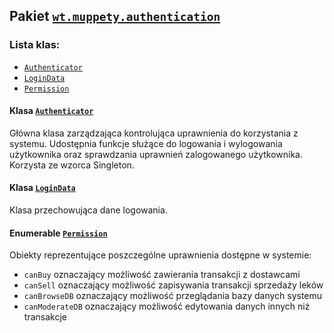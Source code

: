 ## Pakiet [`wt.muppety.authentication`](../../src/main/java/wt/muppety/authentication)

### Lista klas:

* [`Authenticator`](../../src/main/java/wt/muppety/authentication/Authenticator.java)
* [`LoginData`](../../src/main/java/wt/muppety/authentication/LoginData.java)
* [`Permission`](../../src/main/java/wt/muppety/authentication/LoginData.java)

#### Klasa [`Authenticator`](../../src/main/java/wt/muppety/authentication/Authenticator.java)

Główna klasa zarządzająca kontrolująca uprawnienia do korzystania z systemu. Udostępnia funkcje służące do logowania 
i wylogowania użytkownika oraz sprawdzania uprawnień zalogowanego użytkownika. Korzysta ze wzorca Singleton.

#### Klasa [`LoginData`](../../src/main/java/wt/muppety/authentication/LoginData.java)

Klasa przechowująca dane logowania.

#### Enumerable [`Permission`](../../src/main/java/wt/muppety/authentication/LoginData.java)

Obiekty reprezentujące poszczególne uprawnienia dostępne w systemie:

* `canBuy` oznaczający możliwość zawierania transakcji z dostawcami
* `canSell` oznaczający możliwość zapisywania transakcji sprzedaży leków
* `canBrowseDB` oznaczający możliwość przeglądania bazy danych systemu
* `canModerateDB` oznaczający możliwość edytowania danych innych niż transakcje